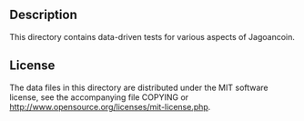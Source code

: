 Description
------------

This directory contains data-driven tests for various aspects of Jagoancoin.

License
--------

The data files in this directory are distributed under the MIT software
license, see the accompanying file COPYING or
http://www.opensource.org/licenses/mit-license.php.

